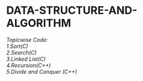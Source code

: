 # DATA-STRUCTURE-AND-ALGORITHM
*Topicwise Code:* <br>
*1.Sort(C)*<br>
*2.Search(C)*<br>
*3.Linked List(C)*<br>
*4.Recursion(C++)*<br>
*5.Divide and Conquer (C++)*<br>
